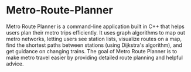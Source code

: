 # Metro-Route-Planner
Metro Route Planner is a command-line application  built in C++ that helps users plan their metro trips efficiently. It uses graph algorithms to map out metro networks, letting users see station lists, visualize routes on a map, find the shortest paths between stations (using  Dijkstra's algorithm), and get guidance on changing trains. The goal of Metro Route Planner is to make metro travel easier by providing detailed route planning and helpful advice.
